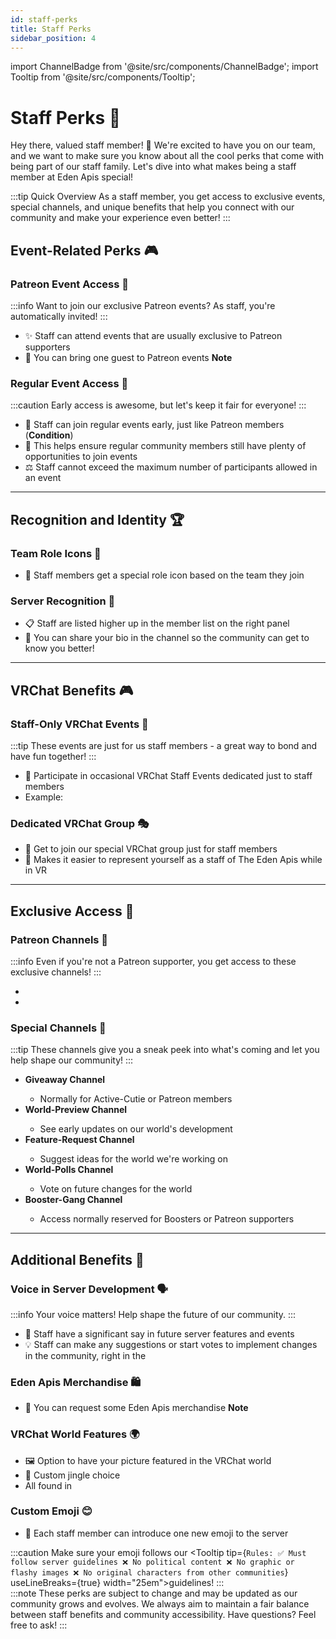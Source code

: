 ```yaml
---
id: staff-perks
title: Staff Perks
sidebar_position: 4
---
```


import ChannelBadge from '@site/src/components/ChannelBadge';
import Tooltip from '@site/src/components/Tooltip';

# Staff Perks 🎁

Hey there, valued staff member! 👋 We're excited to have you on our team, and we want to make sure you know about all the cool perks that come with being part of our staff family. Let's dive into what makes being a staff member at Eden Apis special!

:::tip Quick Overview
As a staff member, you get access to exclusive events, special channels, and unique benefits that help you connect with our community and make your experience even better!
:::

## Event-Related Perks 🎮

### Patreon Event Access 🎫

:::info
Want to join our exclusive Patreon events? As staff, you're automatically invited!
:::

- ✨ Staff can attend events that are usually exclusive to Patreon supporters
- 👥 You can bring one guest to Patreon events <Tooltip tip="If these events get crowded in the future, we might need to revisit this perk to keep things fair for paying patrons." width="22em"><b>Note</b></Tooltip>

### Regular Event Access 🎯

:::caution
Early access is awesome, but let's keep it fair for everyone!
:::

- 🎉 Staff can join regular events early, just like Patreon members (<Tooltip tip="Staff can join early only if there are fewer than 35 total sign-ups for the event. This helps keep things fair for everyone!" width="18em"><b>Condition</b></Tooltip>)
- 🤝 This helps ensure regular community members still have plenty of opportunities to join events
- ⚖️ Staff cannot exceed the maximum number of participants allowed in an event

---

## Recognition and Identity 🏆

### Team Role Icons 👑

- 🎨 Staff members get a special role icon based on the team they join

### Server Recognition 🌟

- 📋 Staff are listed higher up in the member list on the right panel
- 📝 You can share your bio in the <ChannelBadge label="📚𝘒now-the-𝘚taff" link="https://discord.com/channels/734595073920204940/1199888605112447026" /> channel so the community can get to know you better!

---

## VRChat Benefits 🎮

### Staff-Only VRChat Events 🎪

:::tip
These events are just for us staff members - a great way to bond and have fun together!
:::

- 🎯 Participate in occasional VRChat Staff Events dedicated just to staff members
- Example: <ChannelBadge label="💜staff-fun-time  >" link="https://discord.com/channels/734595073920204940/1001344853776552076" /><ChannelBadge variant="thread" label="Staff Event!!" link="https://discord.com/channels/734595073920204940/1299086934437793812" />

### Dedicated VRChat Group 🎭

- 🤝 Get to join our special VRChat group just for staff members
- 🎨 Makes it easier to represent yourself as a staff of The Eden Apis while in VR

---

## Exclusive Access 🔑

### Patreon Channels 💎

:::info
Even if you're not a Patreon supporter, you get access to these exclusive channels!
:::

- <ChannelBadge label="💎𝘗atreon-𝘉ig-𝘙oom" link="https://discord.com/channels/734595073920204940/811089852934258708" />
- <ChannelBadge label="💎Patreon Sexy Voices" variant="vc" link="https://discord.com/channels/734595073920204940/811089922588409856" />

### Special Channels 🎯

:::tip
These channels give you a sneak peek into what's coming and let you help shape our community!
:::

- **Giveaway Channel** <ChannelBadge label="💘𝘎iveaways" link="https://discord.com/channels/734595073920204940/916602912636043314" />
  - Normally for Active-Cutie or Patreon members
- **World-Preview Channel** <ChannelBadge label="🔑𝘞orld-𝘗review" link="https://discord.com/channels/734595073920204940/1199129449065623582" />
  - See early updates on our world's development
- **Feature-Request Channel** <ChannelBadge variant="post" label="🔑𝘍eature-𝘙equest" link="https://discord.com/channels/734595073920204940/1199129751198105641" />
  - Suggest ideas for the world we're working on
- **World-Polls Channel** <ChannelBadge label="🔑𝘞orld-𝘗olls" link="https://discord.com/channels/734595073920204940/1199130149153685514" />
  - Vote on future changes for the world
- **Booster-Gang Channel** <ChannelBadge label="🈹𝘉oosters-𝘎ang" link="https://discord.com/channels/734595073920204940/811089566979063808" />
  - Access normally reserved for Boosters or Patreon supporters

---

## Additional Benefits 🎁

### Voice in Server Development 🗣️

:::info
Your voice matters! Help shape the future of our community.
:::

- 💭 Staff have a significant say in future server features and events
- 💡 Staff can make any suggestions or start votes to implement changes in the community, right in the <ChannelBadge variant="post" label="🎉staff-projects" link="https://discord.com/channels/734595073920204940/1024400360229589112" />

### Eden Apis Merchandise 🛍️

- 🎁 You can request some Eden Apis merchandise <Tooltip tip="Shipping address needed and subject to what's available" width="18em"><b>Note</b></Tooltip>

### VRChat World Features 🌍

- 🖼️ Option to have your picture featured in the VRChat world
- 🎵 Custom jingle choice
- All found in <ChannelBadge label="🔨𝘞orld-𝘚upporter" link="https://discord.com/channels/734595073920204940/1217187008695369828/1217199824743567461" />

### Custom Emoji 😊

- 🎨 Each staff member can introduce one new emoji to the server

:::caution
Make sure your emoji follows our <Tooltip tip={`Rules:
✅ Must follow server guidelines
  ❌ No political content
  ❌ No graphic or flashy images
  ❌ No original characters from other communities`} useLineBreaks={true} width="25em">guidelines</Tooltip>!
:::
<br/>
:::note
These perks are subject to change and may be updated as our community grows and evolves. We always aim to maintain a fair balance between staff benefits and community accessibility. Have questions? Feel free to ask!
:::
